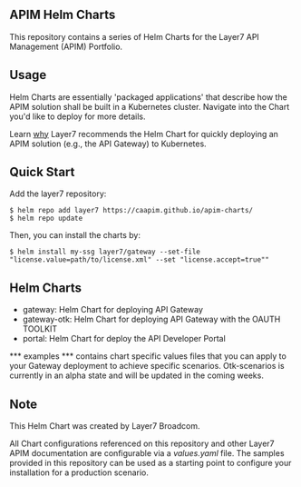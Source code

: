 ## APIM Helm Charts
This repository contains a series of Helm Charts for the Layer7 API Management (APIM) Portfolio.

## Usage
Helm Charts are essentially 'packaged applications' that describe how the APIM solution shall be built in a Kubernetes cluster. Navigate into the Chart you'd like to deploy for more details. 

Learn [why](https://techdocs.broadcom.com/us/en/ca-enterprise-software/layer7-api-management/api-gateway/congw-10-0/install-configure-upgrade/configuring-the-container-gateway.html) Layer7 recommends the Helm Chart for quickly deploying an APIM solution (e.g., the API Gateway) to Kubernetes. 


## Quick Start

Add the layer7 repository:

    $ helm repo add layer7 https://caapim.github.io/apim-charts/
    $ helm repo update

Then, you can install the charts by:

    $ helm install my-ssg layer7/gateway --set-file "license.value=path/to/license.xml" --set "license.accept=true""

## Helm Charts

- gateway: Helm Chart for deploying API Gateway
- gateway-otk: Helm Chart for deploying API Gateway with the OAUTH TOOLKIT
- portal: Helm Chart for deploy the API Developer Portal


*** examples *** contains chart specific values files that you can apply to your Gateway deployment to achieve specific scenarios. Otk-scenarios is currently in an alpha state and will be updated in the coming weeks.

## Note
This Helm Chart was created by Layer7 Broadcom.

All Chart configurations referenced on this repository and other Layer7 APIM documentation are configurable via a <i>values.yaml</i> file. The samples provided in this repository can be used as a starting point to configure your installation for a production scenario.
